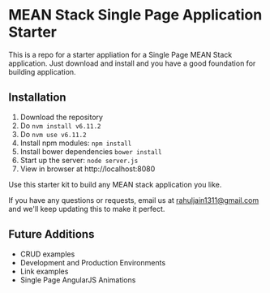 # MEAN Stack Single Page Application Starter

This is a repo for a starter appliation for a Single Page MEAN Stack application. Just download and install and you have a good foundation for building application. 

## Installation
1. Download the repository
2. Do `nvm install v6.11.2`
3. Do `nvm use v6.11.2`
4. Install npm modules: `npm install`
5. Install bower dependencies `bower install`
6. Start up the server: `node server.js`
7. View in browser at http://localhost:8080

Use this starter kit to build any MEAN stack application you like.

If you have any questions or requests, email us at [rahuljain1311@gmail.com](mailto:rahuljain1311@gmail.com) and we'll keep updating this to make it perfect.

## Future Additions
- CRUD examples
- Development and Production Environments
- Link examples
- Single Page AngularJS Animations
